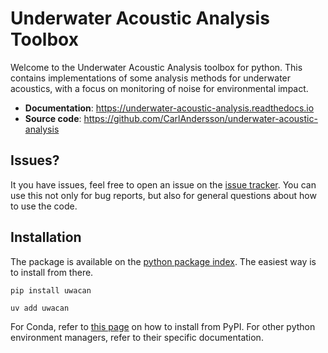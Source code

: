 # Underwater Acoustic Analysis Toolbox
Welcome to the Underwater Acoustic Analysis toolbox for python.
This contains implementations of some analysis methods for underwater acoustics, with a focus on monitoring of noise for environmental impact.

- **Documentation**: https://underwater-acoustic-analysis.readthedocs.io
- **Source code**: https://github.com/CarlAndersson/underwater-acoustic-analysis

## Issues?
It you have issues, feel free to open an issue on the [issue tracker](https://github.com/CarlAndersson/underwater-acoustic-analysis/issues).
You can use this not only for bug reports, but also for general questions about how to use the code.

## Installation
The package is available on the [python package index](https://pypi.org/project/uwacan/). The easiest way is to install from there.
```
pip install uwacan
```
```
uv add uwacan
```
For Conda, refer to [this page](https://www.anaconda.com/docs/tools/working-with-conda/packages/pip-install) on how to install from PyPI.
For other python environment managers, refer to their specific documentation.
